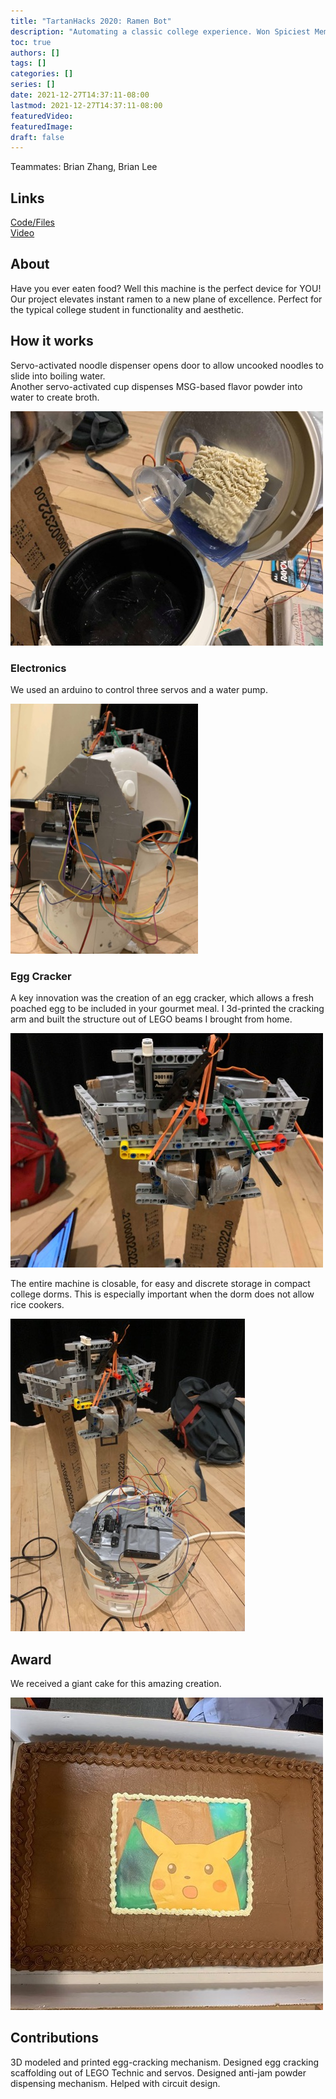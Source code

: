```yaml
---
title: "TartanHacks 2020: Ramen Bot"
description: "Automating a classic college experience. Won Spiciest Meme Award."
toc: true
authors: []
tags: []
categories: []
series: []
date: 2021-12-27T14:37:11-08:00
lastmod: 2021-12-27T14:37:11-08:00
featuredVideo:
featuredImage:
draft: false
---
```

Teammates: Brian Zhang, Brian Lee

## Links

[Code/Files](https://github.com/atomicapple0/ramen_bot)  
[Video](https://www.youtube.com/watch?v=7We7kzvptaM)

## About

Have you ever eaten food? Well this machine is the perfect device for YOU! Our project elevates instant ramen to a new plane of excellence. Perfect for the typical college student in functionality and aesthetic.

## How it works

Servo-activated noodle dispenser opens door to allow uncooked noodles to slide into boiling water.  
Another servo-activated cup dispenses MSG-based flavor powder into water to create broth.

<img src="/images/portfolio-3/saucenoodles.jpg" alt="noodles and sauce" width="500"/>

### Electronics

We used an arduino to control three servos and a water pump.

<img src="/images/portfolio-3/lidelectronics.jpg" alt="lid electronics" width="300"/>


### Egg Cracker

A key innovation was the creation of an egg cracker, which allows a fresh poached egg to be included in your gourmet meal. I 3d-printed the cracking arm and built the structure out of LEGO beams I brought from home.

![cracker](/images/portfolio-3/eggcracker.jpg)

The entire machine is closable, for easy and discrete   storage in compact college dorms. This is especially important when the dorm does not allow rice cookers.

![close](/images/portfolio-3/lid_closes.jpg)

## Award

We received a giant cake for this amazing creation.

![cake](/images/portfolio-3/pikachucake.jpg)

## Contributions

3D modeled and printed egg-cracking mechanism. Designed egg cracking scaffolding out of LEGO Technic and servos. Designed anti-jam powder dispensing mechanism. Helped with circuit design. 